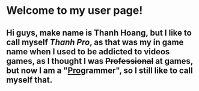 # **Welcome to my user page!**
## Hi guys, make name is Thanh Hoang, but I like to call myself *Thanh Pro*, as that was my in game name when I used to be addicted to videos games, as I thought I was ~~Professional~~ at games, but now I am a "<ins>Pro</ins>grammer", so I still like to call myself that.
